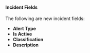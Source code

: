 
#### Incident Fields
The following are new incident fields:
- **Alert Type** 
- **Is Active**
- **Classification**
- **Description**
